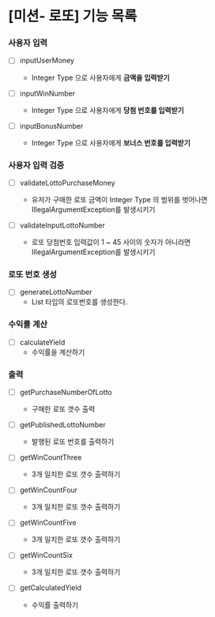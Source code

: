 # [미션- 로또] 기능 목록

### 사용자 입력
- [ ] inputUserMoney 
  - Integer Type 으로 사용자에게 **금액을 입력받기**

- [ ] inputWinNumber 
  - Integer Type 으로 사용자에게 **당첨 번호를 입력받기**

- [ ] inputBonusNumber
  - Integer Type 으로 사용자에게 **보너스 번호를 입력받기**

### 사용자 입력 검증
- [ ] validateLottoPurchaseMoney
  - 유저가 구매한 로또 금액이 Integer Type 의 범위를 벗어나면 IllegalArgumentException를 발생시키기

- [ ] validateInputLottoNumber 
  - 로또 당첨번호 입력값이 1 ~ 45 사이의 숫자가 아니라면 IllegalArgumentException를 발생시키기

### 로또 번호 생성
- [ ] generateLottoNumber
  - List<Integer> 타입의 로또번호를 생성한다.

### 수익률 계산
- [ ] calculateYield
  - 수익률을 계산하기

### 출력

- [ ] getPurchaseNumberOfLotto
  - 구매한 로또 갯수 출력

- [ ] getPublishedLottoNumber
  - 발행된 로또 번호를 출력하기

- [ ] getWinCountThree
  - 3개 일치한 로또 갯수 출력하기

- [ ] getWinCountFour
  - 3개 일치한 로또 갯수 출력하기

- [ ] getWinCountFive
  - 3개 일치한 로또 갯수 출력하기

- [ ] getWinCountSix
  - 3개 일치한 로또 갯수 출력하기

- [ ] getCalculatedYield
  - 수익률 출력하기